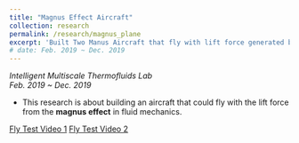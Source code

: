 ```yaml
---
title: "Magnus Effect Aircraft"
collection: research
permalink: /research/magnus_plane
excerpt: 'Built Two Manus Aircraft that fly with lift force generated by Magnus Effect in Fluid Mechanics.'
# date: Feb. 2019 ~ Dec. 2019
---
```

*Intelligent Multiscale Thermofluids Lab*  
*Feb. 2019 ~ Dec. 2019*  
* This research is about building an aircraft that could fly with the lift force from the **magnus effect** in fluid mechanics.

[Fly Test Video 1](https://drive.google.com/file/d/1qLhVE3lH7YwMKK0ubC08qk6qNQehhw4A/view?usp=sharing)
[Fly Test Video 2](https://drive.google.com/file/d/1E7HVEnkOd8AZPyXOz9nuseHn2sxMblEj/view?usp=sharing)
<!-- [Download paper here](http://academicpages.github.io/files/paper2.pdf) -->

<!-- Recommended citation: Goro Yeh, You. (2010). "Paper Title Number 2." <i>Journal 1</i>. 1(2). -->